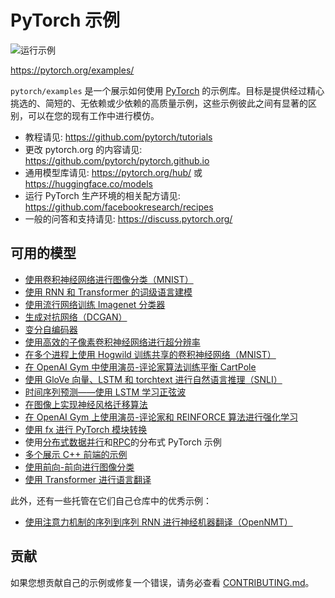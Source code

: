 # PyTorch 示例

![运行示例](https://github.com/pytorch/examples/workflows/Run%20Examples/badge.svg)

https://pytorch.org/examples/

`pytorch/examples` 是一个展示如何使用 [PyTorch](https://github.com/pytorch/pytorch) 的示例库。目标是提供经过精心挑选的、简短的、无依赖或少依赖的高质量示例，这些示例彼此之间有显著的区别，可以在您的现有工作中进行模仿。

- 教程请见: https://github.com/pytorch/tutorials
- 更改 pytorch.org 的内容请见: https://github.com/pytorch/pytorch.github.io
- 通用模型库请见: https://pytorch.org/hub/ 或 https://huggingface.co/models
- 运行 PyTorch 生产环境的相关配方请见: https://github.com/facebookresearch/recipes
- 一般的问答和支持请见: https://discuss.pytorch.org/

## 可用的模型

- [使用卷积神经网络进行图像分类（MNIST）](./mnist/README.md)
- [使用 RNN 和 Transformer 的词级语言建模](./word_language_model/README.md)
- [使用流行网络训练 Imagenet 分类器](./imagenet/README.md)
- [生成对抗网络（DCGAN）](./dcgan/README.md)
- [变分自编码器](./vae/README.md)
- [使用高效的子像素卷积神经网络进行超分辨率](./super_resolution/README.md)
- [在多个进程上使用 Hogwild 训练共享的卷积神经网络（MNIST）](mnist_hogwild)
- [在 OpenAI Gym 中使用演员-评论家算法训练平衡 CartPole](./reinforcement_learning/README.md)
- [使用 GloVe 向量、LSTM 和 torchtext 进行自然语言推理（SNLI）](snli)
- [时间序列预测——使用 LSTM 学习正弦波](./time_sequence_prediction/README.md)
- [在图像上实现神经风格迁移算法](./fast_neural_style/README.md)
- [在 OpenAI Gym 上使用演员-评论家和 REINFORCE 算法进行强化学习](./reinforcement_learning/README.md)
- [使用 fx 进行 PyTorch 模块转换](./fx/README.md)
- 使用[分布式数据并行](./distributed/ddp/README.md)和[RPC](./distributed/rpc)的分布式 PyTorch 示例
- [多个展示 C++ 前端的示例](cpp)
- [使用前向-前向进行图像分类](./mnist_forward_forward/README.md)
- [使用 Transformer 进行语言翻译](./language_translation/README.md)

此外，还有一些托管在它们自己仓库中的优秀示例：

- [使用注意力机制的序列到序列 RNN 进行神经机器翻译（OpenNMT）](https://github.com/OpenNMT/OpenNMT-py)

## 贡献

如果您想贡献自己的示例或修复一个错误，请务必查看 [CONTRIBUTING.md](CONTRIBUTING.md)。